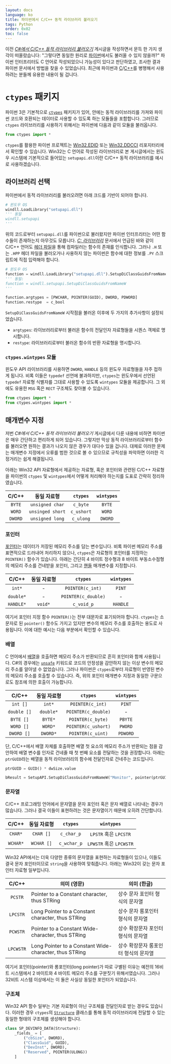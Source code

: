 ```yaml
---
layout: docs
language: ko
title: 파이썬에서 C/C++ 동적 라이브러리 불러오기
tags: Python
order: 0x02
toc: false
---
```

이전 *[C#에서 C/C++ 동적 라이브러리 불러오기](/blog/ko.csharp_dllimport_cpp/)* 게시글을 작성하면서 문득 한 가지 생각이 떠올랐습니다: "그렇다면 동일한 원리로 [파이썬](/docs/ko.PRGMING_Python)에서도 불러올 수 있지 않을까?" 파이썬 인터프리터도 C 언어로 작성되었으니 가능성이 있다고 판단하였고, 조사한 결과 파이썬 문서에서 방법을 찾을 수 있었습니다. 최근에 파이썬과 [C](/docs/ko.PRGMING_C)/[C++](/docs/ko.PRGMING_Cpp)를 병행해서 사용하려는 분들께 유용한 내용이 될 겁니다.

# `ctypes` 패키지
파이썬 3은 기본적으로 [`ctypes`](https://docs.python.org/3/library/ctypes.html) 패키지가 있어, 안에는 동적 라이브러리를 가져와 파이썬 코드와 호환되는 데이터로 사용할 수 있도록 하는 모듈들을 포함합니다. 그러므로 `ctypes` 라이브러리를 사용하기 위해서는 파이썬에 다음과 같이 모듈을 불러옵니다.

```python
from ctypes import *
```

`ctypes`를 활용한 파이썬 프로젝트는 [Win32.EDID](https://github.com/GKO95/Win32.EDID) 또는 [Win32.DDCCI](https://github.com/GKO95/Win32.DDCCI) 리포지터리에서 확인할 수 있습니다. Win32는 C 언어로 작성된 라이브러리로 본 게시글에서는 윈도우 시스템에 기본적으로 들어있는 `setupapi.dll`이란 C/C++ 동적 라이브러리를 예시로 사용하겠습니다.

## 라이브러리 선택
파이썬에서 동적 라이브러리를 불러오려면 아래 크드를 기반이 되어야 합니다.

```python
# 윈도우 OS
windll.LoadLibrary("setupapi.dll")
''' 동일
windll.setupapi
'''
```

위의 코드로부터 `setupapi.dll`를 파이썬으로 불러왔지만 파이썬 인터프리터는 어떤 함수들이 존재하는지 아무것도 모릅니다. *[C: 라이브러리](/docs/ko.PRGMING_C/#c-라이브러리)* 문서에서 언급된 바와 같이 C/C++ 언어도 [헤더 파일](/docs/ko.PRGMING_C/#헤더-파일)을 통해 컴파일러는 함수의 존재를 인식합니다. 그러나 `.H` 또는 `.HPP` 헤더 파일을 불러오거나 사용하지 않는 파이썬은 함수에 대한 정보를 `.PY` 스크립트에 직접 입력해야 합니다.

```python
# 윈도우 OS
function = windll.LoadLibrary("setupapi.dll").SetupDiClassGuidsFromNameW
''' 동일:
function = windll.setupapi.SetupDiClassGuidsFromNameW
'''

function.argtypes = [PWCHAR, POINTER(GUID), DWORD, PDWORD]
function.restype  = c_bool
```

`SetupDiClassGuidsFromNameW` 시작점을 불러온 이후에 두 가지의 추가사항이 설정되었습니다.
* `argtypes`: 라이브러리로부터 불러온 함수의 전달인자 자료형들을 시퀀스 객체로 명시합니다.
* `restype`: 라이브러리로부터 불러온 함수의 반환 자료형을 명시합니다.

### `ctypes.wintypes` 모듈
윈도우 API 라이브러리를 사용하면 `DWORD`, `HANDLE` 등의 윈도우 자료형들을 자주 접하게 됩니다. 비록 이들은 `typedef` 선언에 불과하지만, `ctypes`는 윈도우에서 선언된 `typedef` 자료형 식별자를 그대로 사용할 수 있도록 `wintypes` 모듈을 제공합니다. 그 외에도 유용한 `MSG` 혹은 `RECT` 구조체도 찾아볼 수 있습니다.

```python
from ctypes import *
from ctypes.wintypes import *
```

## 매개변수 지정
저번 *C#에서 C/C++ 동적 라이브러리 불러오기* 게시글에서 다룬 내용에 비하면 파이썬은 매우 간단하고 편리하게 되어 있습니다. 그렇지만 막상 동적 라이브러리로부터 함수를 불러오면 원하는 결과가 나오지 않은 경우가 대다수 있을 겁니다. 대체로 이러한 문제는 매개변수 지정에서 오류를 범한 것으로 볼 수 있으므로 규칙성을 파악하면 이러한 걱정거리는 쉽게 해결됩니다.

아래는 Win32 API 자료형에서 제공하는 자료형, 혹은 포인터와 관련된 C/C++ 자료형을 파이썬의 `ctypes` 및 `wintypes`에서 어떻게 처리해야 하는지를 도표로 간략히 정리하였습니다.

| C/C++   | 동일 자료형        | `ctypes`   | `wintypes` |
|:-------:|:----------------:|:----------:|:----------:|
| `BYTE`  | `unsigned char`  | `c_byte`   | `BYTE`     |
| `WORD`  | `unsinged short` | `c_ushort` | `WORD`     |
| `DWORD` | `unsigned long`  | `c_ulong`  | `DWORD`    |

### 포인터
[포인터](/docs/ko.PRGMING_C/#포인터)는 데이터가 저장된 메모리 주소를 담는 변수입니다. 비록 파이썬 메모리 주소를 표면적으로 드러내어 처리하지 않으나, `ctypes`은 자료형의 포인터를 지정하는 `POINTER()` 함수가 있습니다. 아래는 간단히 4 바이트 정수형과 8 바이트 부동소수점형의 메모리 주소를 건네받을 포인터, 그리고 [핸들](/docs/ko.INTERFACE_MFC/#핸들) 매개변수를 지정합니다.

| C/C++     | 동일 자료형  | `ctypes`            | `wintypes` |
|:---------:|:-------:|:-------------------:|:----------:|
| `int*`    | -       | `POINTER(c_int)`    | `PINT`     |
| `double*` | -       | `POINTER(c_double)` | -          |
| `HANDLE*` | `void*` | `c_void_p`          | `HANDLE`   |

여기서 포인터 지정 함수 `POINTER()`는 전부 대문자로 표기되어야 합니다. `ctypes`는 소문자로 된 `pointer()` 함수도 가지고 있지만 변수의 메모리 주소를 호출하는 용도로 사용됩니다. 이에 대한 예시는 다음 부분에서 확인할 수 있습니다.

### 배열
C 언어에서 [배열](/docs/ko.PRGMING_C/#배열)을 호출하면 메모리 주소가 반환되므로 흔히 포인터와 함께 사용됩니다. C#의 경우에는 [`unsafe`](https://docs.microsoft.com/en-us/dotnet/csharp/language-reference/keywords/unsafe) 키워드로 코드의 안정성을 감안하지 않는 이상 변수의 메모리 주소를 알아낼 수 없었습니다. 그러나 파이썬은 `ctypes`로부터 자료형이 반영된 변수의 메모리 주소를 호출할 수 있습니다. 즉, 위의 포인터 매개변수 지정과 동일한 구문으로도 참조에 의한 호출이 가능합니다.

| C/C++       | 동일 자료형    | `ctypes`  | `wintypes` |
|:-----------:|:---------:|:------------:|:-----------:|
| `int []`    | `int*`    | `POINTER(c_int)`    | `PINT`  |
| `double []` | `double*` | `POINTER(c_double)` | -  |
| `BYTE []`     | `BYTE*`   | `POINTER(c_byte)`   | `PBYTE`  |
| `WORD []`     | `WORD*`   | `POINTER(c_ushort)` | `PWORD`  |
| `DWORD []`    | `DWORD*`  | `POINTER(c_uint)`   | `PDWORD`  |

단, C/C++에서 배열 자체를 호출하면 배열 첫 요소의 메모리 주소가 반환되는 점을 감안하여 배열 변수를 인자로 건네줄 때 첫 번째 요소를 전달하는 것을 권장합니다. 아래는 `ptrGUID`라는 배열을 동적 라이브러리의 함수에 전달인자로 건네주는 코드입니다.

```python
ptrGUID = GUID() * dwSize.value

bResult = SetupAPI.SetupDiClassGuidsFromNameW("Monitor", pointer(ptrGUID[0]), dwSize, pointer(dwSize))
```
### 문자열
C/C++ 프로그래밍 언어에서 문자열을 문자 포인터 혹은 문자 배열로 나타내는 경우가 많습니다. 그러나 결국 이들이 표현하려는 것은 문자열이기 때문에 오히려 간단합니다.

| C/C++       | 동일 자료형    | `ctypes`  | `wintypes` |
|:-----------:|:---------:|:------------:|:-----------:|
| `CHAR*`    | `CHAR []`    | `c_char_p`    | `LPSTR` 혹은 `LPCSTR`  |
| `WCHAR*` | `WCHAR []` | `c_wchar_p` | `LPWSTR` 혹은 `LPCWSTR`  |

Win32 API에서는 더욱 다양한 종류의 문자열을 표현하는 자료형들이 있으나, 이들도 결국 문자 포인터이므로 `string`을 사용하여 맞춰줍니다. 아래는 Win32이 갖는 문자 포인터 자료형 일부입니다.

| C/C++       | 의미 (영문)    | 의미 (한글)           |
|:-----------:|-----------|--------------|
| `PCSTR`     | Pointer to a Constant character, thus STRing | 상수 문자 포인터 형식의 문자열 |
| `LPCSTR`    | Long Pointer to a Constant character, thus STRing | 상수 문자 롱포인터 형식의 문자열 |
| `PCWSTR`    | Pointer to a Constant Wide-character, thus STRing | 상수 확장문자 포인터 형식의 문자열 |
| `LPCWSTR` | Long Pointer to a Constant Wide-character, thus STRing | 상수 확장문자 롱포인터 형식의 문자열 |

여기서 포인터(pointer)와 롱포인터(long pointer)가 따로 구별된 이유는 예전의 16비트 시스템에서 2 바이트와 4 바이트 메모리 주소를 구분짓기 위해서였습니다. 그러나 32비트 시스템 이상에서는 이 둘은 사실상 동일한 포인터가 되었습니다.

### 구조체
Win32 API 함수 일부는 기본 자료형이 아닌 구조체를 전달인자로 받는 경우도 있습니다. 이러한 경우 `ctypes`의 [`Structure`](https://docs.python.org/3/library/ctypes.html#structures-and-unions) 클래스를 통해 동적 라이브러리에 전달할 수 있는 동일한 형태의 구조체를 생성해야 합니다.

```python
class SP_DEVINFO_DATA(Structure):
    _fields_ = [
        ("cbSize", DWORD),
        ("ClassGuid", GUID),
        ("DevInst", DWORD),
        ("Reserved", POINTER(ULONG))
    ]
```
